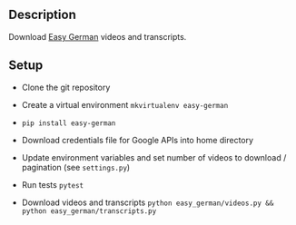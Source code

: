 ## Description

Download [Easy German](http://easygerman.org/) videos and transcripts.

## Setup

- Clone the git repository

- Create a virtual environment `mkvirtualenv easy-german`

- `pip install easy-german`

- Download credentials file for Google APIs into home directory

- Update environment variables and set number of videos to download / pagination (see `settings.py`)

- Run tests `pytest`

- Download videos and transcripts `python easy_german/videos.py && python easy_german/transcripts.py`

